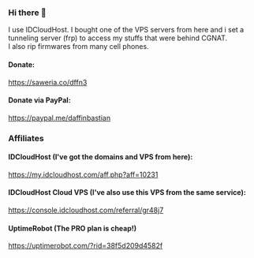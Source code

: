 ### Hi there 👋

I use IDCloudHost. I bought one of the VPS servers from here and i set a tunneling server (frp) to access my stuffs that were behind CGNAT.  
I also rip firmwares from many cell phones.

#### Donate:
https://saweria.co/dffn3  
#### Donate via PayPal:  
https://paypal.me/daffinbastian  
### Affiliates
#### IDCloudHost (I've got the domains and VPS from here): 
https://my.idcloudhost.com/aff.php?aff=10231  
#### IDCloudHost Cloud VPS (I've also use this VPS from the same service):
https://console.idcloudhost.com/referral/gr48j7
#### UptimeRobot (The PRO plan is cheap!)
https://uptimerobot.com/?rid=38f5d209d4582f

<!--
**Crawlerop/Crawlerop** is a ✨ _special_ ✨ repository because its `README.md` (this file) appears on your GitHub profile.

Here are some ideas to get you started:

- 🔭 I’m currently working on ...
- 🌱 I’m currently learning ...
- 👯 I’m looking to collaborate on ...
- 🤔 I’m looking for help with ...
- 💬 Ask me about ...
- 📫 How to reach me: ...
- 😄 Pronouns: ...
- ⚡ Fun fact: ...
-->
